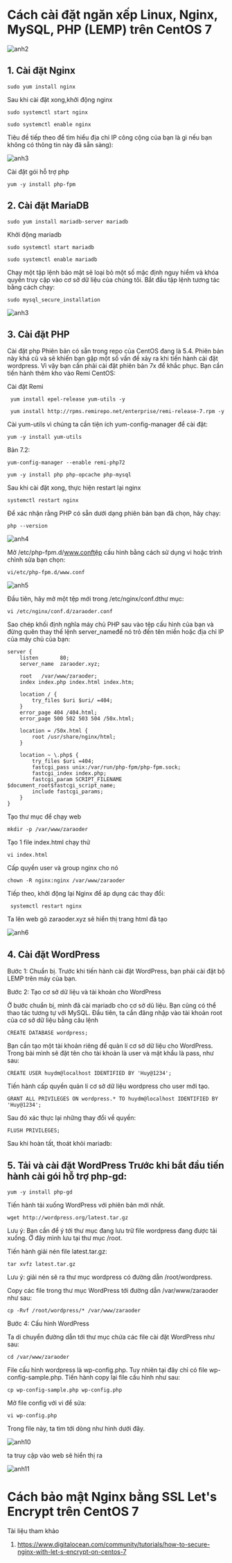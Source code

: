 # Cách cài đặt ngăn xếp Linux, Nginx, MySQL, PHP (LEMP) trên CentOS 7

![anh2](https://image.prntscr.com/image/IeW3rOUkRq_zg55Kb54DEA.png)

## 1. Cài đặt Nginx
```
sudo yum install nginx
```
Sau khi cài đặt xong,khởi động nginx
```
sudo systemctl start nginx

sudo systemctl enable nginx
```
Tiêu đề tiếp theo để tìm hiểu địa chỉ IP công cộng của bạn là gì nếu bạn không có thông tin này đã sẵn sàng):

![anh3](https://image.prntscr.com/image/947eIZZQTru3NflO_qptqw.png)

Cài đặt gói hỗ trợ php
```
yum -y install php-fpm
```

## 2. Cài đặt MariaDB
```
sudo yum install mariadb-server mariadb
```
Khởi động mariadb
```
sudo systemctl start mariadb

sudo systemctl enable mariadb
```
Chạy một tập lệnh bảo mật sẽ loại bỏ một số mặc định nguy hiểm và khóa quyền truy cập vào cơ sở dữ liệu của chúng tôi. Bắt đầu tập lệnh tương tác bằng cách chạy:

```
sudo mysql_secure_installation
```
![anh3](https://image.prntscr.com/image/P0WvDOOLSASKrLiV2z___g.png)

## 3. Cài đặt PHP

Cài đặt php Phiên bản có sẵn trong repo của CentOS đang là 5.4. Phiên bản này khá cũ và sẽ khiến bạn gặp một số vấn đề xảy ra khi tiến hành cài đặt wordpress. Vì vậy bạn cần phải cài đặt phiên bản 7x để khắc phục. Bạn cần tiến hành thêm kho vào Remi CentOS:

Cài đặt Remi
```
 yum install epel-release yum-utils -y

 yum install http://rpms.remirepo.net/enterprise/remi-release-7.rpm -y
 ```
 Cài yum-utils vì chúng ta cần tiện ích yum-config-manager để cài đặt:
```
yum -y install yum-utils
```
Bản 7.2:
```
yum-config-manager --enable remi-php72

yum -y install php php-opcache php-mysql
```
Sau khi cài đặt xong, thực hiện restart lại nginx
```
systemctl restart nginx
```
Để xác nhận rằng PHP có sẵn dưới dạng phiên bản bạn đã chọn, hãy chạy:
```
php --version
```
![anh4](https://image.prntscr.com/image/mzQKsTBZTGy1hzTUIVQ5-Q.png)

Mở /etc/php-fpm.d/www.conftệp cấu hình bằng cách sử dụng vi hoặc trình chỉnh sửa bạn chọn:
```
vi/etc/php-fpm.d/www.conf
```
![anh5](https://image.prntscr.com/image/CceotYbzQ3CvrxiHUIaRvw.png)

Đầu tiên, hãy mở một tệp mới trong /etc/nginx/conf.dthư mục:
```
vi /etc/nginx/conf.d/zaraoder.conf

 ```
Sao chép khối định nghĩa máy chủ PHP sau vào tệp cấu hình của bạn và đừng quên thay thế lệnh server_nameđể nó trỏ đến tên miền hoặc địa chỉ IP của máy chủ của bạn:

```
server {
    listen       80;
    server_name  zaraoder.xyz;

    root   /var/www/zaraoder;
    index index.php index.html index.htm;

    location / {
        try_files $uri $uri/ =404;
    }
    error_page 404 /404.html;
    error_page 500 502 503 504 /50x.html;

    location = /50x.html {
        root /usr/share/nginx/html;
    }

    location ~ \.php$ {
        try_files $uri =404;
        fastcgi_pass unix:/var/run/php-fpm/php-fpm.sock;
        fastcgi_index index.php;
        fastcgi_param SCRIPT_FILENAME $document_root$fastcgi_script_name;
        include fastcgi_params;
    }
}
```
Tạo thư mục để chạy web
```
mkdir -p /var/www/zaraoder

```
Tạo 1 file index.html chạy thử
```
vi index.html
```
Cấp quyền user và group nginx cho nó
```
chown -R nginx:nginx /var/www/zaraoder
```
Tiếp theo, khởi động lại Nginx để áp dụng các thay đổi:
```
 systemctl restart nginx
```

Ta lên web gõ zaraoder.xyz sẽ hiển thị trang html đã tạo

![anh6](https://image.prntscr.com/image/y8lhNU3fTfKb6-qX41gRMA.png)

## 4. Cài đặt WordPress

Bước 1: Chuẩn bị. Trước khi tiến hành cài đặt WordPress, bạn phải cài đặt bộ LEMP trên máy của bạn.

Bước 2: Tạo cơ sở dữ liệu và tài khoản cho WordPress

Ở bước chuẩn bị, mình đã cài mariadb cho cơ sở dũ liệu. Bạn cũng có thể thao tác tương tự với MySQL. Đầu tiên, ta cần đăng nhập vào tài khoản root của cơ sở dữ liệu bằng câu lệnh
```
CREATE DATABASE wordpress;
```
Bạn cần tạo một tài khoản riêng để quản lí cơ sở dữ liệu cho WordPress. Trong bài mình sẽ đặt tên cho tài khoản là user và mật khẩu là pass, như sau:
```
CREATE USER huydm@localhost IDENTIFIED BY 'Huy@1234';
```
Tiến hành cấp quyền quản lí cơ sở dữ liệu wordpress cho user mới tạo.
```
GRANT ALL PRIVILEGES ON wordpress.* TO huydm@localhost IDENTIFIED BY 'Huy@1234';
 ```
Sau đó xác thực lại những thay đổi về quyền:

```
FLUSH PRIVILEGES;
```
Sau khi hoàn tất, thoát khỏi mariadb:

## 5. Tải và cài đặt WordPress Trước khi bắt đầu tiến hành cài gói hỗ trợ php-gd:
```
yum -y install php-gd
```
Tiến hành tải xuống WordPress với phiên bản mới nhất.
```
wget http://wordpress.org/latest.tar.gz
```
Lưu ý: Bạn cần để ý tới thư mục đang lưu trữ file wordpress đang được tải xuống. Ở đây mình lưu tại thư mục /root.

Tiến hành giải nén file latest.tar.gz:
```
tar xvfz latest.tar.gz
```
Lưu ý: giải nén sẽ ra thư mục wordpress có đường dẫn /root/wordpress.

Copy các file trong thư mục WordPress tới đường dẫn /var/www/zaraoder như sau:
```
cp -Rvf /root/wordpress/* /var/www/zaraoder
```
Bước 4: Cấu hình WordPress

Ta di chuyển đường dẫn tới thư mục chứa các file cài đặt WordPress như sau:
```
cd /var/www/zaraoder
```
File cấu hình wordpress là wp-config.php. Tuy nhiên tại đây chỉ có file wp-config-sample.php. Tiến hành copy lại file cấu hình như sau:
```
cp wp-config-sample.php wp-config.php
```
Mở file config với vi để sửa:
```
vi wp-config.php
```
Trong file này, ta tìm tới dòng như hình dưới đây.

![anh10](https://image.prntscr.com/image/GcUEZoEqSnCUSNx9r-WHiw.png)

ta truy cập vào web sẽ hiển thị ra

![anh11](https://image.prntscr.com/image/LdR8SvE2Qaa8jTx6TEHriA.png)

# Cách bảo mật Nginx bằng  SSL Let's Encrypt trên CentOS 7

Tài liệu tham khảo

1. https://www.digitalocean.com/community/tutorials/how-to-secure-nginx-with-let-s-encrypt-on-centos-7